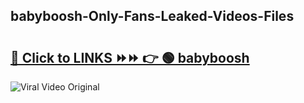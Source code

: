 
 ## babyboosh-Only-Fans-Leaked-Videos-Files

# <h2><a href="https://mediaupload.pro?babyboosh">🔗 Click to LINKS ⏩⏩ 👉 🟢 babyboosh </a></h2>

<a href="https://mediaupload.pro?babyboosh" rel="nofollow" data-target="animated-image.originalLink"><img src="https://i.ibb.co.com/xMMVF88/686577567.gif" alt="Viral Video Original" style="max-width: 100%; display: inline-block;" data-target="animated-image.originalImage"></a>